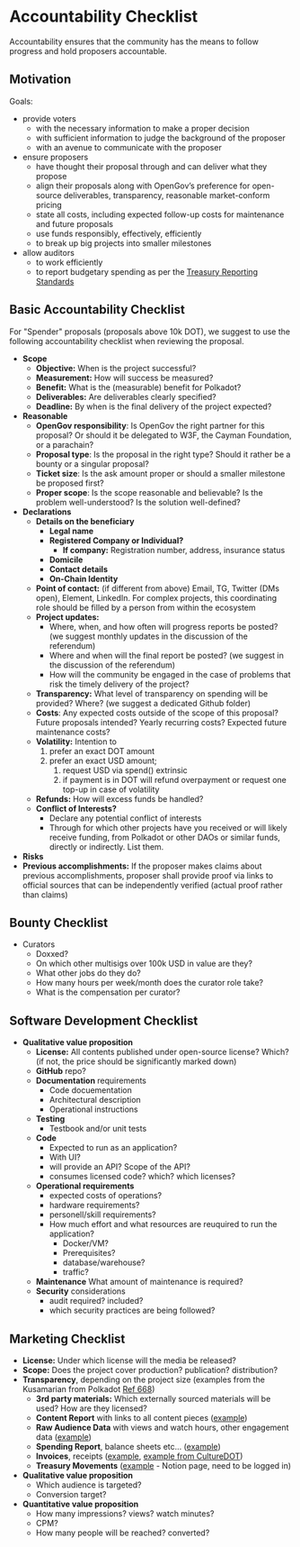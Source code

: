 # Accountability Checklist

Accountability ensures that the community has the means to follow progress and hold proposers accountable.

## Motivation
Goals:
- provide voters
    - with the necessary information to make a proper decision
    - with sufficient information to judge the background of the proposer
    - with an avenue to communicate with the proposer
- ensure proposers
    - have thought their proposal through and can deliver what they propose
    - align their proposals along with OpenGov’s preference for open-source deliverables, transparency, reasonable market-conform pricing
    - state all costs, including expected follow-up costs for maintenance and future proposals
    - use funds responsibly, effectively, efficiently
    - to break up big projects into smaller milestones
- allow auditors
    - to work efficiently
    - to report budgetary spending as per the [Treasury Reporting Standards](/reports/treasury-reports/treasury-reporting-standards)

## Basic Accountability Checklist

For "Spender" proposals (proposals above 10k DOT), we suggest to use the following accountability checklist when reviewing the proposal. 

- **Scope**
    - **Objective:** When is the project successful?
    - **Measurement:** How will success be measured?
    - **Benefit:** What is the (measurable) benefit for Polkadot?
    - **Deliverables:** Are deliverables clearly specified?
    - **Deadline:** By when is the final delivery of the project expected?
- **Reasonable**
    - **OpenGov responsibility**: Is OpenGov the right partner for this proposal? Or should it be delegated to W3F, the Cayman Foundation, or a parachain?
    - **Proposal type**: Is the proposal in the right type? Should it rather be a bounty or a singular proposal?
    - **Ticket size**: Is the ask amount proper or should a smaller milestone be proposed first?
    - **Proper scope**: Is the scope reasonable and believable? Is the problem well-understood? Is the solution well-defined?
- **Declarations**
    - **Details on the beneficiary**
        - **Legal name**
        - **Registered Company or Individual?**
            - **If company:** Registration number, address, insurance status
        - **Domicile**
        - **Contact details**
        - **On-Chain Identity**
    - **Point of contact:** (if different from above) Email, TG, Twitter (DMs open), Element, LinkedIn. For complex projects, this coordinating role should be filled by a person from within the ecosystem
    - **Project updates:**
        - Where, when, and how often will progress reports be posted? (we suggest monthly updates in the discussion of the referendum)
        - Where and when will the final report be posted? (we suggest in the discussion of the referendum)
        - How will the community be engaged in the case of problems that risk the timely delivery of the project?
    - **Transparency:** What level of transparency on spending will be provided? Where? (we suggest a dedicated Github folder)
    - **Costs**: Any expected costs outside of the scope of this proposal? Future proposals intended? Yearly recurring costs? Expected future maintenance costs?
    - **Volatility:** Intention to
        1. prefer an exact DOT amount
        2. prefer an exact USD amount;
            1. request USD via spend() extrinsic
            2. if payment is in DOT will refund overpayment or request one top-up in case of volatility
    - **Refunds:** How will excess funds be handled?
    - **Conflict of Interests?**
        - Declare any potential conflict of interests
        - Through for which other projects have you received or will likely receive funding, from Polkadot or other DAOs or similar funds, directly or indirectly. List them.
- **Risks**
- **Previous accomplishments:** If the proposer makes claims about previous accomplishments, proposer shall provide proof via links to official sources that can be independently verified (actual proof rather than claims)

## Bounty Checklist
- Curators
  - Doxxed?
  - On which other multisigs over 100k USD in value are they?
  - What other jobs do they do?
  - How many hours per week/month does the curator role take?
  - What is the compensation per curator?

## Software Development Checklist
- **Qualitative value proposition**
  - **License:** All contents published under open-source license? Which? (if not, the price should be significantly marked down)
  - **GitHub** repo?
  - **Documentation** requirements
    - Code docuementation
    - Architectural description
    - Operational instructions
  - **Testing**
    - Testbook and/or unit tests
  - **Code**
    - Expected to run as an application?
    - With UI?
    - will provide an API? Scope of the API?
    - consumes licensed code? which? which licenses?
  - **Operational requirements**
    - expected costs of operations?
    - hardware requirements?
    - personell/skill requirements?
    - How much effort and what resources are reuquired to run the application?
      - Docker/VM?
      - Prerequisites?
      - database/warehouse?
      - traffic?
  - **Maintenance** What amount of maintenance is required?
  - **Security** considerations
    - audit required? included?
    - which security practices are being followed?

## Marketing Checklist
- **License:** Under which license will the media be released?
- **Scope:** Does the project cover production? publication? distribution?
- **Transparency**, depending on the project size (examples from the Kusamarian from Polkadot [Ref 668](https://polkadot.subsquare.io/referenda/668))
    - **3rd party materials:** Which externally sourced materials will be used? How are they licensed?
    - **Content Report** with links to all content pieces ([example](https://www.notion.so/40b59b62222c46a6ac738359b8704b05?pvs=21))
    - **Raw Audience Data** with views and watch hours, other engagement data ([example](https://docs.google.com/spreadsheets/d/1kWP_lDENeFQHM5Yo3fksJ77wnvYXr43GbwhwcvcQZeg/edit#gid=1021750851))
    - **Spending Report**, balance sheets etc… ([example](https://docs.google.com/spreadsheets/d/1PJq7Ji83Imn4oCgX2HQwM0bl9-F8oIJcu1GmZCNo0mc/edit#gid=455286747))
    - **Invoices**, receipts ([example](https://drive.google.com/drive/folders/1InVpufZFcaEt7tE012mcvkdjV5v0IDv9), [example from CultureDOT](https://drive.google.com/drive/folders/1KUoCwxXZ20MzvBPfwq9xZEumOqcwuKQx))
    - **Treasury Movements** ([example](https://www.notion.so/de4afb47625d48a9b4a5f0e74d074dff?pvs=21) - Notion page, need to be logged in)
- **Qualitative value proposition**
  - Which audience is targeted?
  - Conversion target?
- **Quantitative value proposition**
  - How many impressions? views? watch minutes?
  - CPM?
  - How many people will be reached? converted?
